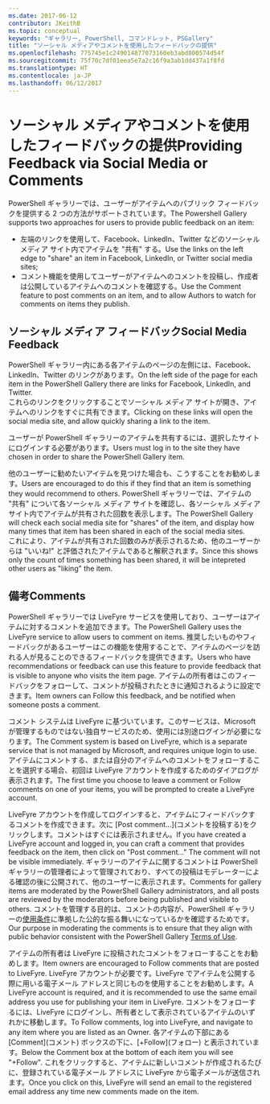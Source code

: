 ```yaml
---
ms.date: 2017-06-12
contributor: JKeithB
ms.topic: conceptual
keywords: "ギャラリー, PowerShell, コマンドレット, PSGallery"
title: "ソーシャル メディアやコメントを使用したフィードバックの提供"
ms.openlocfilehash: 775745e1c249014877073160eb3abd800574d54f
ms.sourcegitcommit: 75f70c7df01eea5e7a2c16f9a3ab1dd437a1f8fd
ms.translationtype: HT
ms.contentlocale: ja-JP
ms.lasthandoff: 06/12/2017
---
```

# <a name="providing-feedback-via-social-media-or-comments"></a><span data-ttu-id="62890-103">ソーシャル メディアやコメントを使用したフィードバックの提供</span><span class="sxs-lookup"><span data-stu-id="62890-103">Providing Feedback via Social Media or Comments</span></span>

<span data-ttu-id="62890-104">PowerShell ギャラリーでは、ユーザーがアイテムへのパブリック フィードバックを提供する 2 つの方法がサポートされています。</span><span class="sxs-lookup"><span data-stu-id="62890-104">The Powershell Gallery supports two approaches for users to provide public feedback on an item:</span></span>

* <span data-ttu-id="62890-105">左端のリンクを使用して、Facebook、LinkedIn、Twitter などのソーシャル メディア サイト内でアイテムを "共有" する。</span><span class="sxs-lookup"><span data-stu-id="62890-105">Use the links on the left edge to "share" an item in Facebook, LinkedIn, or Twitter social media sites;</span></span>
* <span data-ttu-id="62890-106">コメント機能を使用してユーザーがアイテムへのコメントを投稿し、作成者は公開しているアイテムへのコメントを確認する。</span><span class="sxs-lookup"><span data-stu-id="62890-106">Use the Comment feature to post comments on an item, and to allow Authors to watch for comments on items they publish.</span></span>

## <a name="social-media-feedback"></a><span data-ttu-id="62890-107">ソーシャル メディア フィードバック</span><span class="sxs-lookup"><span data-stu-id="62890-107">Social Media Feedback</span></span>
<span data-ttu-id="62890-108">PowerShell ギャラリー内にある各アイテムのページの左側には、Facebook、LinkedIn、Twitter のリンクがあります。</span><span class="sxs-lookup"><span data-stu-id="62890-108">On the left side of the page for each item in the PowerShell Gallery there are links for Facebook, LinkedIn, and Twitter.</span></span>   
<span data-ttu-id="62890-109">これらのリンクをクリックすることでソーシャル メディア サイトが開き、アイテムへのリンクをすぐに共有できます。</span><span class="sxs-lookup"><span data-stu-id="62890-109">Clicking on these links will open the social media site, and allow quickly sharing a link to the item.</span></span>

<span data-ttu-id="62890-110">ユーザーが PowerShell ギャラリーのアイテムを共有するには、選択したサイトにログインする必要があります。</span><span class="sxs-lookup"><span data-stu-id="62890-110">Users must log in to the site they have chosen in order to share the PowerShell Gallery item.</span></span>     

<span data-ttu-id="62890-111">他のユーザーに勧めたいアイテムを見つけた場合も、こうすることをお勧めします。</span><span class="sxs-lookup"><span data-stu-id="62890-111">Users are encouraged to do this if they find that an item is something they would recommend to others.</span></span> <span data-ttu-id="62890-112">PowerShell ギャラリーでは、アイテムの "共有" について各ソーシャル メディア サイトを確認し、各ソーシャル メディア サイト内でアイテムが共有された回数を表示します。</span><span class="sxs-lookup"><span data-stu-id="62890-112">The PowerShell Gallery will check each social media site for "shares" of the item, and display how many times that item has been shared in each of the social media sites.</span></span>  
<span data-ttu-id="62890-113">これにより、アイテムが共有された回数のみが表示されるため、他のユーザーからは "いいね!" と評価されたアイテムであると解釈されます。</span><span class="sxs-lookup"><span data-stu-id="62890-113">Since this shows only the count of times something has been shared, it will be intepreted other users as "liking" the item.</span></span>


## <a name="comments"></a><span data-ttu-id="62890-114">備考</span><span class="sxs-lookup"><span data-stu-id="62890-114">Comments</span></span>
<span data-ttu-id="62890-115">PowerShell ギャラリーでは LiveFyre サービスを使用しており、ユーザーはアイテムに対するコメントを追加できます。</span><span class="sxs-lookup"><span data-stu-id="62890-115">The PowerShell Gallery uses the LiveFyre service to allow users to comment on items.</span></span>
<span data-ttu-id="62890-116">推奨したいものやフィードバックがあるユーザーはこの機能を使用することで、アイテムのページを訪れる人が見ることのできるフィードバックを提供できます。</span><span class="sxs-lookup"><span data-stu-id="62890-116">Users who have recommendations or feedback can use this feature to provide feedback that is visible to anyone who visits the item page.</span></span>
<span data-ttu-id="62890-117">アイテムの所有者はこのフィードバックをフォローして、コメントが投稿されたときに通知されるように設定できます。</span><span class="sxs-lookup"><span data-stu-id="62890-117">Item owners can Follow this feedback, and be notified when someone posts a comment.</span></span> 

<span data-ttu-id="62890-118">コメント システムは LiveFyre に基づいています。このサービスは、Microsoft が管理するものではない独自サービスのため、使用には別途ログインが必要になります。</span><span class="sxs-lookup"><span data-stu-id="62890-118">The Comment system is based on LiveFyre, which is a separate service that is not managed by Microsoft, and requires unique login to use.</span></span>  
<span data-ttu-id="62890-119">アイテムにコメントする、または自分のアイテムへのコメントをフォローすることを選択する場合、初回は LiveFyre アカウントを作成するためのダイアログが表示されます。</span><span class="sxs-lookup"><span data-stu-id="62890-119">The first time you choose to leave a comment or Follow comments on one of your items, you will be prompted to create a LiveFyre account.</span></span>

<span data-ttu-id="62890-120">LiveFyre アカウントを作成してログインすると、アイテムにフィードバックするコメントを作成できます。次に [Post comment...]\(コメントを投稿する\)をクリックします。コメントはすぐには表示されません。</span><span class="sxs-lookup"><span data-stu-id="62890-120">If you have created a LiveFyre account and logged in, you can craft a comment that provides feedback on the item, then click on "Post comment..." The comment will not be visible immediately.</span></span> <span data-ttu-id="62890-121">ギャラリーのアイテムに関するコメントは PowerShell ギャラリーの管理者によって管理されており、すべての投稿はモデレーターによる確認の後に公開されて、他のユーザーに表示されます。</span><span class="sxs-lookup"><span data-stu-id="62890-121">Comments for gallery items are moderated by the PowerShell Gallery administrators, and all posts are reviewed by the moderators before being published and visible to others.</span></span>
<span data-ttu-id="62890-122">コメントを管理する目的は、コメントの内容が、PowerShell ギャラリーの[使用条件](https://www.powershellgallery.com/policies/Terms)に準拠した公的な振る舞いになっているかを確認するためです。</span><span class="sxs-lookup"><span data-stu-id="62890-122">Our purpose in moderating the comments is to ensure that they align with public behavior consistent with the PowerShell Gallery [Terms of Use](https://www.powershellgallery.com/policies/Terms).</span></span>  

<span data-ttu-id="62890-123">アイテムの所有者は LiveFyre に投稿されたコメントをフォローすることをお勧めします。</span><span class="sxs-lookup"><span data-stu-id="62890-123">Item owners are encouraged to Follow comments that are posted to LiveFyre.</span></span> <span data-ttu-id="62890-124">LiveFyre アカウントが必要です。LiveFyre でアイテムを公開する際に用いる電子メール アドレスと同じものを使用することをお勧めします。</span><span class="sxs-lookup"><span data-stu-id="62890-124">A LiveFyre account is required, and it is recommended to use the same email address you use for publishing your item in LiveFyre.</span></span> <span data-ttu-id="62890-125">コメントをフォローするには、LiveFyre にログインし、所有者として表示されているアイテムのいずれかに移動します。</span><span class="sxs-lookup"><span data-stu-id="62890-125">To Follow comments, log into LiveFyre, and navigate to any item where you are listed as an Owner.</span></span> <span data-ttu-id="62890-126">各アイテムの下部にある [Comment]\(コメント\) ボックスの下に、[+Follow]\(フォロー\) と表示されています。</span><span class="sxs-lookup"><span data-stu-id="62890-126">Below the Comment box at the bottom of each item you will see "+Follow".</span></span> <span data-ttu-id="62890-127">これをクリックすると、アイテムに新しいコメントが作成されるたびに、登録されている電子メール アドレスに LiveFyre から電子メールが送信されます。</span><span class="sxs-lookup"><span data-stu-id="62890-127">Once you click on this, LiveFyre will send an email to the registered email address any time new comments made on the item.</span></span>

